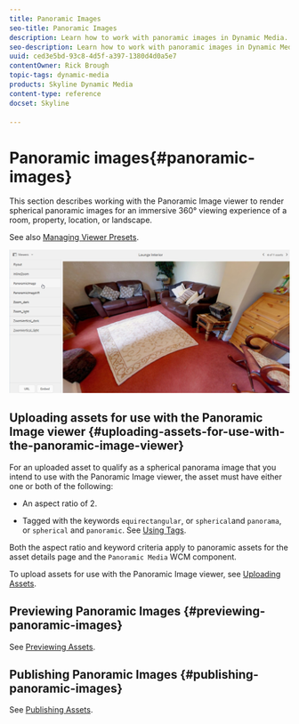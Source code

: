 ```yaml
---
title: Panoramic Images
seo-title: Panoramic Images
description: Learn how to work with panoramic images in Dynamic Media.
seo-description: Learn how to work with panoramic images in Dynamic Media.
uuid: ced3e5bd-93c8-4d5f-a397-1380d4d0a5e7
contentOwner: Rick Brough
topic-tags: dynamic-media
products: Skyline Dynamic Media
content-type: reference
docset: Skyline

---
```


# Panoramic images{#panoramic-images}

This section describes working with the Panoramic Image viewer to render spherical panoramic images for an immersive 360° viewing experience of a room, property, location, or landscape.

See also [Managing Viewer Presets](/help/assets/dynamic-media/managing-viewer-presets.md).

![panoramic-image2](assets/panoramic-image2.png)

## Uploading assets for use with the Panoramic Image viewer {#uploading-assets-for-use-with-the-panoramic-image-viewer}

For an uploaded asset to qualify as a spherical panorama image that you intend to use with the Panoramic Image viewer, the asset must have either one or both of the following:

* An aspect ratio of 2.
<!--  You can override the default aspect ratio setting of 2 in CRXDE Lite at the following:
  `/conf/global/settings/cloudconfigs/dmscene7/jcr:content` -->
* Tagged with the keywords `equirectangular`, or `spherical`and `panorama`, or `spherical` and `panoramic`. See [Using Tags](/help/sites-cloud/authoring/features/tags.md).

Both the aspect ratio and keyword criteria apply to panoramic assets for the asset details page and the `Panoramic Media` WCM component.

To upload assets for use with the Panoramic Image viewer, see [Uploading Assets](/help/assets/manage-digital-assets.md#uploading-assets).

<!--  NEED TO CHECK IF DM CLASSIC PART OF SKYLINE 

## Configuring Dynamic Media Classic (Scene7) {#configuring-dynamic-media-classic-scene}

For the Panoramic Image viewer to work properly within AEM, you must synchronize the Panoramic Image viewer presets with Dynamic Media Classic (Scene7) and Dynamic Media Classic (Scene7)-specific metadata so the viewer presets get updated in the JCR. To accomplish this, configure Dynamic Media Classic (Scene7) in the following manner:

1. [Log into your instance of Dynamic Media Classic (Scene7)](https://www.adobe.com/marketing-cloud/experience-manager/scene7-login.html) for each company account.

1. Near the upper-right corner of the page, click **[!UICONTROL Setup > Application Setup > Publish Setup > Image Server]**.
1. On the Image Server Publish page, from the **[!UICONTROL Publish Context]** drop-down menu near the top, select **[!UICONTROL Image Serving]**.

1. On the same Image Server Publish page, locate the heading **[!UICONTROL Request Attributes]**.
1. Under the Request Attributes heading, locate **[!UICONTROL Reply Image Size Limit]**. Then, in the associated Width and Height fields, increase the maximum allowable image size for panoramic images.

   Dynamic Media Classic (Scene7) has a limit of 25,000,000 pixels. The maximum allowable size for images with a 2:1 aspect ratio is 7000 x 3500. However, for typical desktop screens, 4096 x 2048 pixels is sufficient.

   >[!NOTE]
   >
   >Only images that fall within the maximum allowable image size are supported. Requests for images that are above the size limit will result in a 403 response.

1. Under the Request Attributes heading, do the following:

    * Set Request Obfuscation Mode to **[!UICONTROL Disabled]**.
    * Set Request Locking Mode to **[!UICONTROL Disabled]**.

   These settings are necessary for using the `Panoramic Media` WCM component in AEM.

1. At the bottom of the Image Server Publish page, on the left side, click **[!UICONTROL Save]**.

1. In the lower-right corner, click **[!UICONTROL Close]**.

### Troubleshooting the Panoramic Media WCM component {#troubleshooting-the-panoramic-media-wcm-component}

If you dropped an image into the Panoramic Media component in your WCM and the component placeholder collapsed, you may want to troubleshoot the following:

* If you experience a 403 Forbidden error, it may have been caused by the requested image size being too large. Review the **[!UICONTROL Reply Image Size Limit]** settings in [Configuring Dynamic Media Classic (Scene7)](/help/assets/dynamic-media/panoramic-images.md#configuring%20dynamic%20media%20classic%20(scene7)).

* For an "Invalid lock" on the asset or "Parsing error" displayed on the page, check Request Obfuscation Mode and Request Locking Mode to ensure they are disabled.
* For a tainted canvas error, setup a Rule Set Definition File Path and Invalidate CTN for the previous requests for the image asset.
* If image quality becomes very low after an image request with sizing above the supported limit, check that the **[!UICONTROL JPEG Encoding Attributes > Quality]** setting is not empty. A typical setting for the **[!UICONTROL Quality]** field is `95`. You can find the setting on the Image Server Publish page. To access the page, see [Configuring Dynamic Media Classic (Scene7)](/help/assets/dynamic-media/panoramic-images.md#configuring%20dynamic%20media%20classic%20(scene7)).

-->

## Previewing Panoramic Images {#previewing-panoramic-images}

See [Previewing Assets](/help/assets/dynamic-media/previewing-assets.md).

## Publishing Panoramic Images {#publishing-panoramic-images}

See [Publishing Assets](/help/assets/dynamic-media/publishing-dynamicmedia-assets.md).